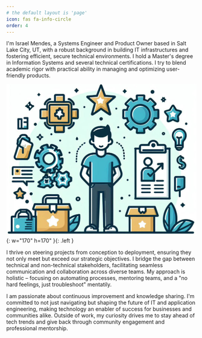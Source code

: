 ```yaml
---
# the default layout is 'page'
icon: fas fa-info-circle
order: 4
---
```


I'm Israel Mendes, a Systems Engineer and Product Owner based in Salt Lake City, UT, with a robust background in building IT infrastructures and fostering efficient, secure technical environments. I hold a Master's degree in Information Systems and several technical certifications. I try to blend academic rigor with practical ability in managing and optimizing user-friendly products.

![Desktop View](/assets/images/about.jpg){: w="170" h=170" }{: .left }

I thrive on steering projects from conception to deployment, ensuring they not only meet but exceed our strategic objectives. I bridge the gap between technical and non-technical stakeholders, facilitating seamless communication and collaboration across diverse teams. My approach is holistic – focusing on automating processes, mentoring teams, and a "no hard feelings, just troubleshoot" mentatily.

I am passionate about continuous improvement and knowledge sharing. I'm committed to not just navigating but shaping the future of IT and application engineering, making technology an enabler of success for businesses and communities alike. Outside of work, my curiosity drives me to stay ahead of tech trends and give back through community engagement and professional mentorship.
